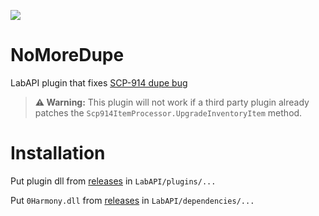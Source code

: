 ![](https://i.postimg.cc/QCckf7sk/No-More-Dupe.png)

# NoMoreDupe
LabAPI plugin that fixes [SCP-914 dupe bug](https://git.scpslgame.com/northwood-qa/scpsl-bug-reporting/-/issues/1770)
> **⚠️ Warning:** This plugin will not work if a third party plugin already patches the `Scp914ItemProcessor.UpgradeInventoryItem` method.
# Installation
Put plugin dll from [releases](https://github.com/CosmosZvezdo4kin/NoMoreDupe/releases/latest) in `LabAPI/plugins/...`

Put `0Harmony.dll` from [releases](https://github.com/CosmosZvezdo4kin/NoMoreDupe/releases/latest) in `LabAPI/dependencies/...`